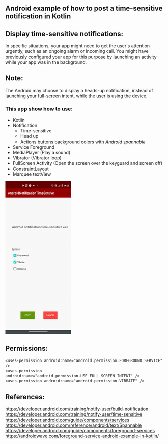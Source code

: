 ## Android example of how to post a time-sensitive notification in Kotlin

## Display time-sensitive notifications:
In specific situations, your app might need to get the user's attention urgently, such as an ongoing alarm or incoming call. You might have previously configured your app for this purpose by launching an activity while your app was in the background.

## Note:
The Android may choose to display a heads-up notification, instead of launching your full-screen intent, while the user is using the device.

### This app show how to use:
* Kotlin
* Notification
    * Time-sensitive
    * Head up
    * Actions buttons background colors with *Android spannable*
* Service Foreground
* MediaPlayer (Play a sound)
* Vibrator (Vibrator loop)
* FullScreen Activity (Open the screen over the keyguard and screen off)
* ConstraintLayout
* Marquee textView

![](notificationGIFF.gif)

## Permissions:
```
<uses-permission android:name="android.permission.FOREGROUND_SERVICE" />
<uses-permission android:name="android.permission.USE_FULL_SCREEN_INTENT" />
<uses-permission android:name="android.permission.VIBRATE" />
```

## References:
https://developer.android.com/training/notify-user/build-notification
https://developer.android.com/training/notify-user/time-sensitive
https://developer.android.com/guide/components/services
https://developer.android.com/reference/android/text/Spannable
https://developer.android.com/guide/components/foreground-services
https://androidwave.com/foreground-service-android-example-in-kotlin/

